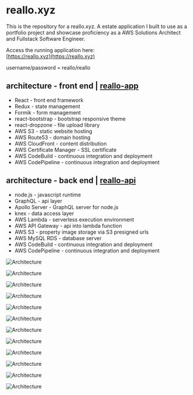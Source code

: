 # reallo.xyz

This is the repository for a reallo.xyz. A estate application I built to use as a portfolio project and showcase proficiency as a AWS Solutions Architect and Fullstack Software Engineer.

Access the running application here:  
[https://reallo.xyz](https://reallo.xyz)


username/password = reallo/reallo

## architecture - front end | [reallo-app](https://github.com/brandonvio/reallo-app)

- React - front end framework
- Redux - state management
- Formik - form management
- react-bootstrap - bootstrap responsive theme
- react-dropzone - file upload library
- AWS S3 - static website hosting
- AWS Route53 - domain hosting
- AWS CloudFront - content distribution
- AWS Certificate Manager - SSL certificate
- AWS CodeBuild - continuous integration and deployment
- AWS CodePipeline - continuous integration and deployment

## architecture - back end | [reallo-api](https://github.com/brandonvio/reallo-api)


- node.js - javascript runtime
- GraphQL - api layer
- Apollo Server - GraphQL server for node.js
- knex - data access layer
- AWS Lambda - serverless execution environment
- AWS API Gateway - api into lambda function
- AWS S3 - property image storage via S3 presigned urls
- AWS MySQL RDS - database server
- AWS CodeBuild - continuous integration and deployment
- AWS CodePipeline - continuous integration and deployment

![Architecture](https://raw.githubusercontent.com/brandonvio/reallo-app/master/public/images/arch.png)

![Architecture](https://raw.githubusercontent.com/brandonvio/reallo-app/master/public/images/screenshot01.png)

![Architecture](https://raw.githubusercontent.com/brandonvio/reallo-app/master/public/images/screenshot02.png)

![Architecture](https://raw.githubusercontent.com/brandonvio/reallo-app/master/public/images/screenshot03.png)

![Architecture](https://raw.githubusercontent.com/brandonvio/reallo-app/master/public/images/screenshot04.png)

![Architecture](https://raw.githubusercontent.com/brandonvio/reallo-app/master/public/images/screenshot05.png)

![Architecture](https://raw.githubusercontent.com/brandonvio/reallo-app/master/public/images/screenshot06.png)

![Architecture](https://raw.githubusercontent.com/brandonvio/reallo-app/master/public/images/screenshot07.png)

![Architecture](https://raw.githubusercontent.com/brandonvio/reallo-app/master/public/images/screenshot08.png)

![Architecture](https://raw.githubusercontent.com/brandonvio/reallo-app/master/public/images/screenshot09.png)

![Architecture](https://raw.githubusercontent.com/brandonvio/reallo-app/master/public/images/screenshot10.png)

![Architecture](https://raw.githubusercontent.com/brandonvio/reallo-app/master/public/images/screenshot11.png)
